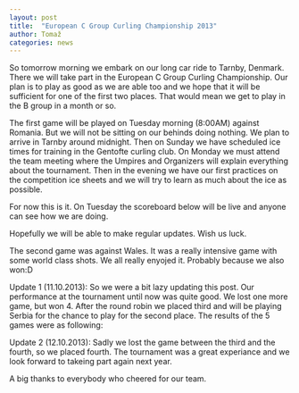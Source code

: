 ```yaml
---
layout: post
title:  "European C Group Curling Championship 2013"
author: Tomaž
categories: news
---
```


So tomorrow morning we embark on our long car ride to Tarnby, Denmark. There we will take part in the European C Group Curling Championship. Our plan is to play as good as we are able too and we hope that it will be sufficient for one of the first two places. That would mean we get to play in the B group in a month or so.

The first game will be played on Tuesday morning (8:00AM) against Romania. But we will not be sitting on our behinds doing nothing. We plan to arrive in Tarnby around midnight. Then on Sunday we have scheduled ice times for training in the Gentofte curling club.
On Monday we must attend the team meeting where the Umpires and Organizers will explain everything about the tournament. Then in the evening we have our first practices on the competition ice sheets and we will try to learn as much about the ice as possible.

For now this is it. On Tuesday the scoreboard below will be live and anyone can see how we are doing. 

Hopefully we will be able to make regular updates. Wish us luck.

<script src="http://tomymmx.github.io/curlingScores/assets/js/pingviniLive.js"></script>
<div id="liveScore_POnorARL"></div>

The second game was against Wales. It was a really intensive game with some world class shots. We all really enyojed it. Probably because we also won:D
<div id="liveScore_n30GZVyK"></div>

Update 1 (11.10.2013):
So we were a bit lazy updating this post. Our performance at the tournament until now was quite good. We lost one more game, but won 4. After the round robin we placed third and will be playing Serbia for the chance to play for the second place.
The results of the 5 games were as following:

<div id="liveScore_fmqZWaaf"></div>

<div id="liveScore_iimaWQKw"></div>

<div id="liveScore_zT9RCNWQ"></div>

<div id="liveScore_vC2ZmkpL"></div>

<div id="liveScore_TCsqGTpp"></div>


Update 2 (12.10.2013):
Sadly we lost the game between the third and the fourth, so we placed fourth. The tournament was a great experiance and we look forward to takeing part again next year.

<div id="liveScore_NkpmLg7D"></div>

A big thanks to everybody who cheered for our team.
